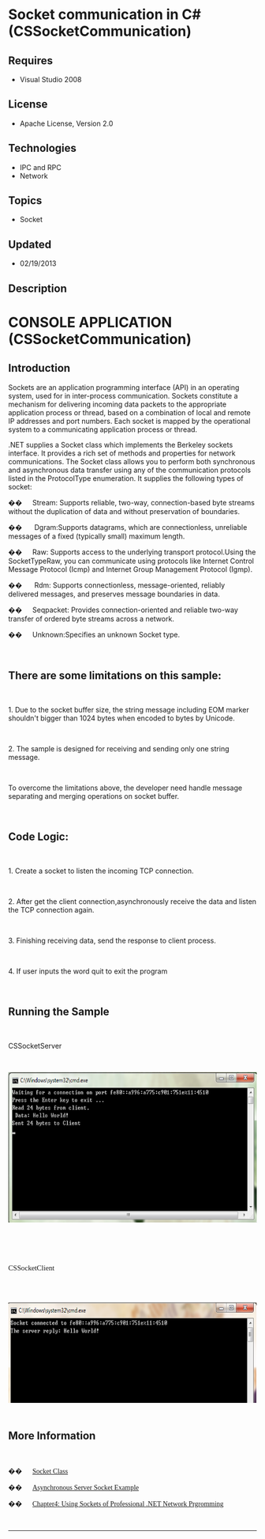 # Socket communication in C# (CSSocketCommunication)
## Requires
- Visual Studio 2008
## License
- Apache License, Version 2.0
## Technologies
- IPC and RPC
- Network
## Topics
- Socket
## Updated
- 02/19/2013
## Description

<h1>CONSOLE APPLICATION (CSSocketCommunication)</h1>
<h2>Introduction</h2>
<p class="MsoNormal">Sockets are an application programming interface (API) in an operating system, used for in inter-process communication. Sockets constitute a mechanism for delivering incoming data packets to the appropriate application process or thread,
 based on a combination of local and remote IP addresses and port numbers. Each socket is mapped by the operational system to a communicating application process or thread.</p>
<p class="MsoNormal">.NET supplies a Socket class which implements the Berkeley sockets interface. It provides a rich set of methods and properties for network communications. The Socket class allows you to perform both synchronous and asynchronous data transfer
 using any of the communication protocols listed in the ProtocolType enumeration. It supplies the following types of socket:</p>
<p class="MsoListParagraphCxSpFirst"><span style="font-family:Symbol"><span>��<span style="font:7.0pt &quot;Times New Roman&quot;">&nbsp;&nbsp;&nbsp;&nbsp;&nbsp;&nbsp;&nbsp;&nbsp;
</span></span></span>Stream: Supports reliable, two-way, connection-based byte streams without the duplication of data and without preservation of boundaries.</p>
<p class="MsoListParagraphCxSpMiddle"><span style="font-family:Symbol"><span>��<span style="font:7.0pt &quot;Times New Roman&quot;">&nbsp;&nbsp;&nbsp;&nbsp;&nbsp;&nbsp;&nbsp;&nbsp;
</span></span></span><span>&nbsp;</span>Dgram<span class="GramE">:Supports</span> datagrams, which are connectionless, unreliable messages of a fixed (typically small) maximum length.</p>
<p class="MsoListParagraphCxSpMiddle"><span style="font-family:Symbol"><span>��<span style="font:7.0pt &quot;Times New Roman&quot;">&nbsp;&nbsp;&nbsp;&nbsp;&nbsp;&nbsp;&nbsp;&nbsp;
</span></span></span>Raw: Supports access to the underlying transport protocol.Using the SocketTypeRaw, you can communicate using protocols like Internet Control Message Protocol (Icmp) and Internet Group Management Protocol (<span class="SpellE">Igmp</span>).</p>
<p class="MsoListParagraphCxSpMiddle"><span style="font-family:Symbol"><span>��<span style="font:7.0pt &quot;Times New Roman&quot;">&nbsp;&nbsp;&nbsp;&nbsp;&nbsp;&nbsp;&nbsp;&nbsp;
</span></span></span><span>&nbsp;</span>Rdm: Supports connectionless, message-oriented, reliably delivered messages, and preserves message boundaries in data.</p>
<p class="MsoListParagraphCxSpMiddle"><span style="font-family:Symbol"><span>��<span style="font:7.0pt &quot;Times New Roman&quot;">&nbsp;&nbsp;&nbsp;&nbsp;&nbsp;&nbsp;&nbsp;&nbsp;
</span></span></span><span class="SpellE">Seqpacket</span>: Provides connection-oriented and reliable two-way transfer of ordered byte streams across a network.</p>
<p class="MsoListParagraphCxSpMiddle"><span style="font-family:Symbol"><span>��<span style="font:7.0pt &quot;Times New Roman&quot;">&nbsp;&nbsp;&nbsp;&nbsp;&nbsp;&nbsp;&nbsp;&nbsp;
</span></span></span>Unknown:Specifies an unknown Socket type.</p>
<p class="MsoListParagraphCxSpLast"><span style="font-family:������">&nbsp;</span></p>
<h2>There are some limitations on this sample:</h2>
<p class="MsoNormal" style="margin-bottom:.0001pt; line-height:normal; text-autospace:none">
&nbsp;</p>
<p class="MsoNormal" style="margin-bottom:.0001pt; line-height:normal; text-autospace:none">
1. Due to the socket buffer size, the string message including EOM marker shouldn't bigger than 1024 bytes when encoded to bytes by Unicode.</p>
<p class="MsoNormal" style="margin-bottom:.0001pt; line-height:normal; text-autospace:none">
&nbsp;</p>
<p class="MsoNormal" style="margin-bottom:.0001pt; line-height:normal; text-autospace:none">
2. The sample is designed for receiving and sending only one string message.</p>
<p class="MsoNormal" style="margin-bottom:.0001pt; line-height:normal; text-autospace:none">
&nbsp;</p>
<p class="MsoNormal" style="margin-bottom:.0001pt; line-height:normal; text-autospace:none">
To overcome the limitations above, the developer need handle message separating and merging operations on socket buffer.</p>
<p class="MsoListParagraph">&nbsp;</p>
<h2>Code Logic:</h2>
<p class="MsoNormal" style="margin-bottom:.0001pt; line-height:normal; text-autospace:none">
&nbsp;</p>
<p class="MsoNormal" style="margin-bottom:.0001pt; line-height:normal; text-autospace:none">
1. Create a socket to listen the incoming TCP connection.</p>
<p class="MsoNormal" style="margin-bottom:.0001pt; line-height:normal; text-autospace:none">
&nbsp;</p>
<p class="MsoNormal" style="margin-bottom:.0001pt; line-height:normal; text-autospace:none">
2. After get the client connection<span class="GramE">,asynchronously</span> receive the data and listen the TCP connection again.</p>
<p class="MsoNormal" style="margin-bottom:.0001pt; line-height:normal; text-autospace:none">
&nbsp;</p>
<p class="MsoNormal" style="margin-bottom:.0001pt; line-height:normal; text-autospace:none">
3. Finishing receiving data, send the response to client process.</p>
<p class="MsoNormal" style="margin-bottom:.0001pt; line-height:normal; text-autospace:none">
&nbsp;</p>
<p class="MsoNormal" style="margin-bottom:.0001pt; line-height:normal; text-autospace:none">
4. If user inputs the word quit to exit the program</p>
<p class="MsoNormal" style="margin-bottom:.0001pt; line-height:normal; text-autospace:none">
&nbsp;</p>
<h2>Running the Sample</h2>
<p class="MsoNormal" style="margin-bottom:.0001pt; line-height:normal; text-autospace:none">
&nbsp;</p>
<p class="MsoNormal" style="margin-bottom:.0001pt; line-height:normal; text-autospace:none">
<span class="SpellE">CSSocketServer</span></p>
<p class="MsoNormal" style="margin-bottom:.0001pt; line-height:normal; text-autospace:none">
&nbsp;</p>
<p class="MsoNormal" style="margin-bottom:.0001pt; line-height:normal; text-autospace:none">
<span><img src="53017-image.png" alt="" width="576" height="304" align="middle">
</span></p>
<p class="MsoNormal" style="margin-bottom:.0001pt; line-height:normal; text-autospace:none">
&nbsp;</p>
<h1><span class="SpellE"><span style="font-size:11.0pt; line-height:115%; font-family:&quot;Calibri&quot;,&quot;sans-serif&quot;; font-weight:normal">CSSocketClient</span></span><span style="font-size:11.0pt; line-height:115%; font-family:&quot;Calibri&quot;,&quot;sans-serif&quot;; font-weight:normal">
</span><span style="font-weight:normal">&nbsp;</span></h1>
<p class="MsoNormal" style="margin-bottom:.0001pt; line-height:normal; text-autospace:none">
<strong><span style="font-size:14.0pt; font-family:&quot;Cambria&quot;,&quot;serif&quot;">&nbsp;</span></strong></p>
<p class="MsoNormal" style="margin-bottom:.0001pt; line-height:normal; text-autospace:none">
<span><img src="53018-image.png" alt="" width="565" height="203" align="middle">
</span><strong><span style="font-size:14.0pt; font-family:&quot;Cambria&quot;,&quot;serif&quot;">&nbsp;</span></strong></p>
<p class="MsoNormal" style="margin-bottom:.0001pt; line-height:normal; text-autospace:none">
<strong></strong></p>
<h2>More Information</h2>
<p class="MsoNormal">&nbsp;</p>
<p class="MsoListParagraphCxSpFirst" style="margin-bottom:.0001pt; line-height:normal; text-autospace:none">
<span style="font-family:Symbol"><span>��<span style="font:7.0pt &quot;Times New Roman&quot;">&nbsp;&nbsp;&nbsp;&nbsp;&nbsp;&nbsp;&nbsp;&nbsp;
</span></span></span><span style="font-family:������"><a href="http://msdn.microsoft.com/en-us/library/system.net.sockets.socket.aspx">Socket Class</a>
</span></p>
<p class="MsoListParagraphCxSpMiddle" style="margin-bottom:.0001pt; line-height:normal; text-autospace:none">
<span style="font-family:Symbol"><span>��<span style="font:7.0pt &quot;Times New Roman&quot;">&nbsp;&nbsp;&nbsp;&nbsp;&nbsp;&nbsp;&nbsp;&nbsp;
</span></span></span><span style="font-family:������"><a href="http://msdn.microsoft.com/en-us/library/fx6588te.aspx">Asynchronous Server Socket Example</a>
</span></p>
<p class="MsoListParagraphCxSpMiddle" style="margin-bottom:.0001pt; line-height:normal; text-autospace:none">
<span style="font-family:Symbol"><span>��<span style="font:7.0pt &quot;Times New Roman&quot;">&nbsp;&nbsp;&nbsp;&nbsp;&nbsp;&nbsp;&nbsp;&nbsp;
</span></span></span><span style="font-family:������"><a href="http://www.amazon.com/Professional-Network-Programming-Srinivasa-Sivakumar/dp/1861007353">Chapter4: Using Sockets of Professional .NET Network Prgromming</a>
</span></p>
<p class="MsoListParagraphCxSpLast" style="margin-bottom:.0001pt; line-height:normal; text-autospace:none">
&nbsp;</p>
<hr>
<div><a href="http://go.microsoft.com/?linkid=9759640" style="margin-top:3px"><img src="-onecodelogo" alt="">
</a></div>
